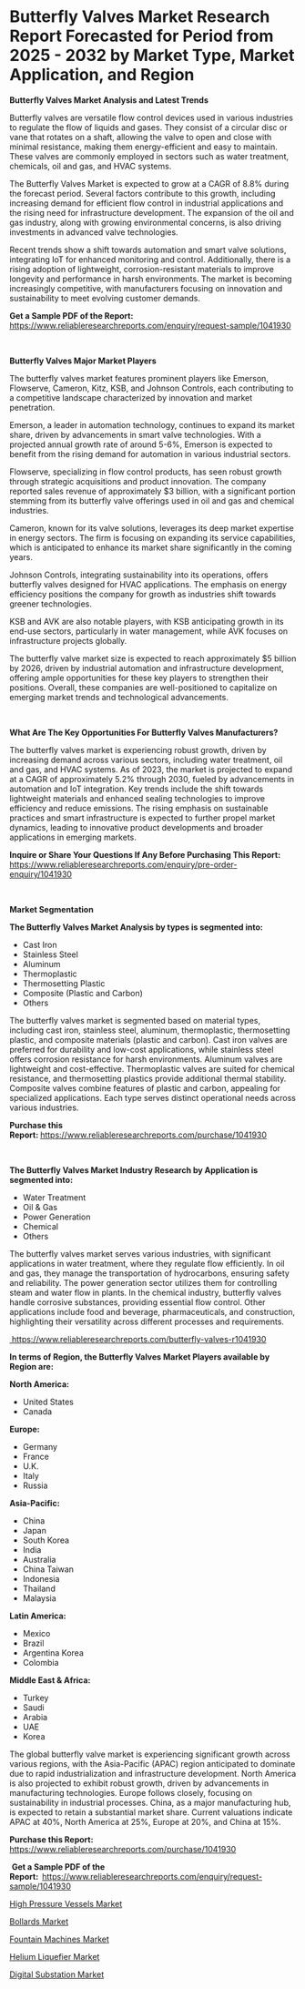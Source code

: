 <p><h1>Butterfly Valves Market Research Report Forecasted for Period from 2025 -  2032 by Market Type, Market Application, and Region</h1></p><p><strong>Butterfly Valves Market Analysis and Latest Trends</strong></p>
<p><p>Butterfly valves are versatile flow control devices used in various industries to regulate the flow of liquids and gases. They consist of a circular disc or vane that rotates on a shaft, allowing the valve to open and close with minimal resistance, making them energy-efficient and easy to maintain. These valves are commonly employed in sectors such as water treatment, chemicals, oil and gas, and HVAC systems.</p><p>The Butterfly Valves Market is expected to grow at a CAGR of 8.8% during the forecast period. Several factors contribute to this growth, including increasing demand for efficient flow control in industrial applications and the rising need for infrastructure development. The expansion of the oil and gas industry, along with growing environmental concerns, is also driving investments in advanced valve technologies. </p><p>Recent trends show a shift towards automation and smart valve solutions, integrating IoT for enhanced monitoring and control. Additionally, there is a rising adoption of lightweight, corrosion-resistant materials to improve longevity and performance in harsh environments. The market is becoming increasingly competitive, with manufacturers focusing on innovation and sustainability to meet evolving customer demands.</p></p>
<p><strong>Get a Sample PDF of the Report:&nbsp;</strong> <a href="https://www.reliableresearchreports.com/enquiry/request-sample/1041930?utm_campaign=13&utm_medium=2&utm_source=Github&utm_content=ia&utm_term=17022025&utm_id=butterfly-valves">https://www.reliableresearchreports.com/enquiry/request-sample/1041930</a></p>
<p>&nbsp;</p>
<p><strong>Butterfly Valves Major Market Players</strong></p>
<p><p>The butterfly valves market features prominent players like Emerson, Flowserve, Cameron, Kitz, KSB, and Johnson Controls, each contributing to a competitive landscape characterized by innovation and market penetration. </p><p>Emerson, a leader in automation technology, continues to expand its market share, driven by advancements in smart valve technologies. With a projected annual growth rate of around 5-6%, Emerson is expected to benefit from the rising demand for automation in various industrial sectors.</p><p>Flowserve, specializing in flow control products, has seen robust growth through strategic acquisitions and product innovation. The company reported sales revenue of approximately $3 billion, with a significant portion stemming from its butterfly valve offerings used in oil and gas and chemical industries.</p><p>Cameron, known for its valve solutions, leverages its deep market expertise in energy sectors. The firm is focusing on expanding its service capabilities, which is anticipated to enhance its market share significantly in the coming years.</p><p>Johnson Controls, integrating sustainability into its operations, offers butterfly valves designed for HVAC applications. The emphasis on energy efficiency positions the company for growth as industries shift towards greener technologies.</p><p>KSB and AVK are also notable players, with KSB anticipating growth in its end-use sectors, particularly in water management, while AVK focuses on infrastructure projects globally.</p><p>The butterfly valve market size is expected to reach approximately $5 billion by 2026, driven by industrial automation and infrastructure development, offering ample opportunities for these key players to strengthen their positions. Overall, these companies are well-positioned to capitalize on emerging market trends and technological advancements.</p></p>
<p>&nbsp;</p>
<p><strong>What Are The Key Opportunities For Butterfly Valves Manufacturers?</strong></p>
<p><p>The butterfly valves market is experiencing robust growth, driven by increasing demand across various sectors, including water treatment, oil and gas, and HVAC systems. As of 2023, the market is projected to expand at a CAGR of approximately 5.2% through 2030, fueled by advancements in automation and IoT integration. Key trends include the shift towards lightweight materials and enhanced sealing technologies to improve efficiency and reduce emissions. The rising emphasis on sustainable practices and smart infrastructure is expected to further propel market dynamics, leading to innovative product developments and broader applications in emerging markets.</p></p>
<p><strong>Inquire or Share Your Questions If Any Before Purchasing This Report:</strong> <a href="https://www.reliableresearchreports.com/enquiry/pre-order-enquiry/1041930?utm_campaign=13&utm_medium=2&utm_source=Github&utm_content=ia&utm_term=17022025&utm_id=butterfly-valves">https://www.reliableresearchreports.com/enquiry/pre-order-enquiry/1041930</a></p>
<p>&nbsp;</p>
<p><strong>Market Segmentation</strong></p>
<p><strong>The Butterfly Valves Market Analysis by types is segmented into:</strong></p>
<p><ul><li>Cast Iron</li><li>Stainless Steel</li><li>Aluminum</li><li>Thermoplastic</li><li>Thermosetting Plastic</li><li>Composite (Plastic and Carbon)</li><li>Others</li></ul></p>
<p><p>The butterfly valves market is segmented based on material types, including cast iron, stainless steel, aluminum, thermoplastic, thermosetting plastic, and composite materials (plastic and carbon). Cast iron valves are preferred for durability and low-cost applications, while stainless steel offers corrosion resistance for harsh environments. Aluminum valves are lightweight and cost-effective. Thermoplastic valves are suited for chemical resistance, and thermosetting plastics provide additional thermal stability. Composite valves combine features of plastic and carbon, appealing for specialized applications. Each type serves distinct operational needs across various industries.</p></p>
<p><strong>Purchase this Report:&nbsp;</strong><a href="https://www.reliableresearchreports.com/purchase/1041930?utm_campaign=13&utm_medium=2&utm_source=Github&utm_content=ia&utm_term=17022025&utm_id=butterfly-valves">https://www.reliableresearchreports.com/purchase/1041930</a></p>
<p>&nbsp;</p>
<p><strong>The Butterfly Valves Market Industry Research by Application is segmented into:</strong></p>
<p><ul><li>Water Treatment</li><li>Oil & Gas</li><li>Power Generation</li><li>Chemical</li><li>Others</li></ul></p>
<p><p>The butterfly valves market serves various industries, with significant applications in water treatment, where they regulate flow efficiently. In oil and gas, they manage the transportation of hydrocarbons, ensuring safety and reliability. The power generation sector utilizes them for controlling steam and water flow in plants. In the chemical industry, butterfly valves handle corrosive substances, providing essential flow control. Other applications include food and beverage, pharmaceuticals, and construction, highlighting their versatility across different processes and requirements.</p></p>
<p><a href="https://www.reliableresearchreports.com/butterfly-valves-r1041930?utm_campaign=13&utm_medium=2&utm_source=Github&utm_content=ia&utm_term=17022025&utm_id=butterfly-valves">&nbsp;https://www.reliableresearchreports.com/butterfly-valves-r1041930</a></p>
<p><strong>In terms of Region, the Butterfly Valves Market Players available by Region are:</strong></p>
<p>
    <p> <strong> North America: </strong>
        <ul>
            <li>United States</li>
            <li>Canada</li>
        </ul>
        </p> 
    <p> <strong> Europe: </strong>
        <ul>
            <li>Germany</li>
            <li>France</li>
            <li>U.K.</li>
            <li>Italy</li>
            <li>Russia</li>
        </ul>
        </p> 
    <p> <strong> Asia-Pacific: </strong>
        <ul>
            <li>China</li>
            <li>Japan</li>
            <li>South Korea</li>
            <li>India</li>
            <li>Australia</li>
            <li>China Taiwan</li>
            <li>Indonesia</li>
            <li>Thailand</li>
            <li>Malaysia</li>
        </ul>
        </p> 
    <p> <strong> Latin America: </strong>
        <ul>
            <li>Mexico</li>
            <li>Brazil</li>
            <li>Argentina Korea</li>
            <li>Colombia</li>
        </ul>
        </p> 
    <p> <strong> Middle East & Africa: </strong>
        <ul>
            <li>Turkey</li>
            <li>Saudi</li>
            <li>Arabia</li>
            <li>UAE</li>
            <li>Korea</li>
        </ul>
    </p>
    </p>
<p><p>The global butterfly valve market is experiencing significant growth across various regions, with the Asia-Pacific (APAC) region anticipated to dominate due to rapid industrialization and infrastructure development. North America is also projected to exhibit robust growth, driven by advancements in manufacturing technologies. Europe follows closely, focusing on sustainability in industrial processes. China, as a major manufacturing hub, is expected to retain a substantial market share. Current valuations indicate APAC at 40%, North America at 25%, Europe at 20%, and China at 15%.</p></p>
<p><strong>Purchase this Report: </strong><a href="https://www.reliableresearchreports.com/purchase/1041930?utm_campaign=13&utm_medium=2&utm_source=Github&utm_content=ia&utm_term=17022025&utm_id=butterfly-valves">https://www.reliableresearchreports.com/purchase/1041930</a></p>
<p>&nbsp;<strong>Get a Sample PDF of the Report:&nbsp;&nbsp;</strong><a href="https://www.reliableresearchreports.com/enquiry/request-sample/1041930?utm_campaign=13&utm_medium=2&utm_source=Github&utm_content=ia&utm_term=17022025&utm_id=butterfly-valves">https://www.reliableresearchreports.com/enquiry/request-sample/1041930</a></p>
<p><strong></strong></p>
<p><p><a href="https://github.com/popupioo/Market-Research-Report-List-1/blob/main/high-pressure-vessels-market.md?utm_campaign=13&utm_medium=2&utm_source=Github&utm_content=ia&utm_term=17022025&utm_id=butterfly-valves">High Pressure Vessels Market</a></p><p><a href="https://github.com/njockebogris/Market-Research-Report-List-1/blob/main/bollards-market.md?utm_campaign=13&utm_medium=2&utm_source=Github&utm_content=ia&utm_term=17022025&utm_id=butterfly-valves">Bollards Market</a></p><p><a href="https://github.com/peddicehle/Market-Research-Report-List-1/blob/main/fountain-machines-market.md?utm_campaign=13&utm_medium=2&utm_source=Github&utm_content=ia&utm_term=17022025&utm_id=butterfly-valves">Fountain Machines Market</a></p><p><a href="https://github.com/abantolemox08/Market-Research-Report-List-1/blob/main/helium-liquefier-market.md?utm_campaign=13&utm_medium=2&utm_source=Github&utm_content=ia&utm_term=17022025&utm_id=butterfly-valves">Helium Liquefier Market</a></p><p><a href="https://github.com/ahmalaloanne/Market-Research-Report-List-1/blob/main/digital-substation-market.md?utm_campaign=13&utm_medium=2&utm_source=Github&utm_content=ia&utm_term=17022025&utm_id=butterfly-valves">Digital Substation Market</a></p></p>